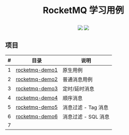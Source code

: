 <h1 align="center" style="margin: 30px 0 30px; font-weight: bold;">RocketMQ 学习用例</h1>
<p align="center">
	<a href="#"><img src="https://img.shields.io/badge/Springboot-2.3.12-blue"></a>
	<a href="#"><img src="https://img.shields.io/badge/license%20-MIT-green"></a>


## 项目

| #   | 目录                                 | 说明                    |
|-----|------------------------------------| ------------------------- |
| 1   | [rocketmq-demo1](./rocketmq-demo1) | 原生用例 |
| 2   | [rocketmq-demo2](./rocketmq-demo2) | 普通消息用例 |
| 3   | [rocketmq-demo3](./rocketmq-demo3) | 定时/延时消息 |
| 4   | [rocketmq-demo4](./rocketmq-demo4) | 顺序消息 |
| 5   | [rocketmq-demo5](./rocketmq-demo5) | 消息过滤 - Tag 消息 |
| 6   | [rocketmq-demo6](./rocketmq-demo6) | 消息过滤 - SQL 消息 |
| 7   |                                    |  |
